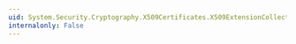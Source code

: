 ```yaml
---
uid: System.Security.Cryptography.X509Certificates.X509ExtensionCollection
internalonly: False
---
```

